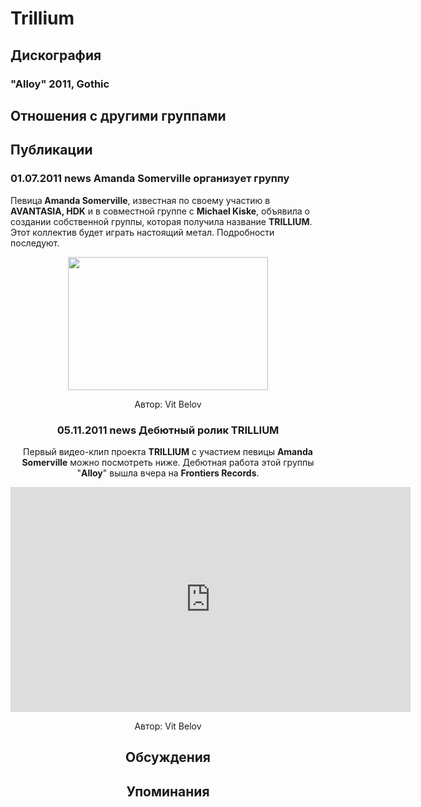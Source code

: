 # Trillium



## Дискография

### "Alloy" 2011, Gothic




## Отношения с другими группами


## Публикации

### 01.07.2011 news Amanda Somerville организует группу

<P>Певица<STRONG> Amanda Somerville</STRONG>, известная по своему участию в <STRONG>AVANTASIA, HDK</STRONG> и в совместной группе с <STRONG>Michael Kiske</STRONG>, объявила о создании собственной группы, которая получила название <STRONG>TRILLIUM</STRONG>. Этот коллектив будет играть настоящий метал. Подробности последуют.</P>
<P><center><IMG height=213 src="/images/news_rus/2011.07/19835.jpg" width=320 border=0></P>
Автор: Vit Belov

### 05.11.2011 news Дебютный ролик TRILLIUM

<P>Первый видео-клип проекта <STRONG>TRILLIUM</STRONG> с участием певицы <STRONG>Amanda Somerville</STRONG> можно посмотреть ниже. Дебютная работа этой группы "<STRONG>Alloy</STRONG>" вышла вчера на <STRONG>Frontiers Records</STRONG>.</P>
<P><center><iframe width="640" height="360" src="http://www.youtube.com/embed/wyIeec5sZuI?feature=player_embedded" frameborder="0" allowfullscreen></iframe></P>
Автор: Vit Belov


## Обсуждения


## Упоминания


